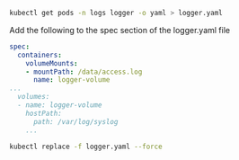 ```bash
kubectl get pods -n logs logger -o yaml > logger.yaml
```

Add the following to the spec section of the logger.yaml file
```yaml
spec:
  containers:
    volumeMounts: 
    - mountPath: /data/access.log
      name: logger-volume
...
  volumes:
  - name: logger-volume
    hostPath:
      path: /var/log/syslog
    ...
```

```bash
kubectl replace -f logger.yaml --force
```
